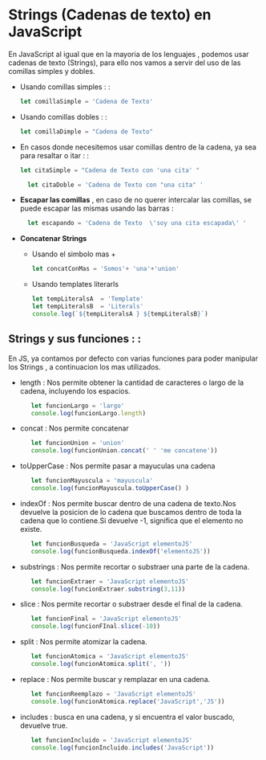 # Strings (Cadenas de texto) en JavaScript 

En JavaScript al igual que en la mayoria de los lenguajes , podemos usar cadenas de texto (Strings), para ello nos vamos a servir del uso de las comillas simples y dobles.

- Usando comillas simples : :

    ```javascript
    let comillaSimple = 'Cadena de Texto'
    ``` 

- Usando comillas dobles : :
 
    ```javascript
    let comillaDimple = "Cadena de Texto"
    ```
- En casos donde necesitemos usar comillas dentro de la cadena, ya sea para resaltar o itar : :

    ```javascript
    let citaSimple = "Cadena de Texto con 'una cita' "
    ```

  ```javascript
    let citaDoble = 'Cadena de Texto con "una cita" '
    ```
- **Escapar las comillas** ,  en caso de no querer intercalar las comillas, se puede escapar las mismas usando las barras : 

  ```javascript
    let escapando = 'Cadena de Texto  \'soy una cita escapada\' '
    ``` 

- **Concatenar Strings**
    
    - Usando el simbolo mas + 
        ```javascript
        let concatConMas = 'Somos'+ 'una'+'union'
        ```
    - Usando templates literarls

        ```javascript
        let tempLiteralsA  = 'Template'
        let tempLiteralsB  = 'Literals'
        console.log(`${tempLiteralsA } ${tempLiteralsB}`)

        ```


## Strings y sus funciones : : 

En JS, ya contamos por defecto con varias funciones para poder manipular los Strings , a continuacion los mas utilizados. 

- length : Nos permite obtener la cantidad de caracteres o largo de la cadena, incluyendo los espacios.
     ```javascript
        let funcionLargo = 'largo'
        console.log(funcionLargo.length) 
    ```

- concat : Nos permite concatenar
     ```javascript
        let funcionUnion = 'union'
        console.log(funcionUnion.concat(' ' 'me concatene')) 
    ```
- toUpperCase : Nos permite pasar a mayuculas una cadena
     ```javascript
        let funcionMayuscula = 'mayuscula'
        console.log(funcionMayuscula.toUpperCase() ) 
    ```

- indexOf : Nos permite buscar dentro de una cadena de texto.Nos devuelve la posicion de lo cadena que buscamos dentro de toda la cadena que lo contiene.Si devuelve -1, significa que el elemento no existe.
     ```javascript
        let funcionBusqueda = 'JavaScript elementoJS'
        console.log(funcionBusqueda.indexOf('elementoJS')) 
    ```

- substrings : Nos permite recortar o substraer una parte de la cadena.
     ```javascript
        let funcionExtraer = 'JavaScript elementoJS'
        console.log(funcionExtraer.substring(3,11)) 
    ```
- slice : Nos permite recortar o substraer desde el final de la cadena.
     ```javascript
        let funcionFinal = 'JavaScript elementoJS'
        console.log(funcionFInal.slice(-10)) 
    ```

- split : Nos permite atomizar la cadena.
     ```javascript
        let funcionAtomica = 'JavaScript elementoJS'
        console.log(funcionAtomica.split(', ')) 
    ```
- replace : Nos permite buscar y remplazar en una cadena.
     ```javascript
        let funcionReemplazo = 'JavaScript elementoJS'
        console.log(funcionAtomica.replace('JavaScript','JS')) 
    ```

- includes : busca en una cadena, y si encuentra el valor buscado, devuelve true.
     ```javascript
        let funcionIncluido = 'JavaScript elementoJS'
        console.log(funcionIncluido.includes('JavaScript')) 
    ```

